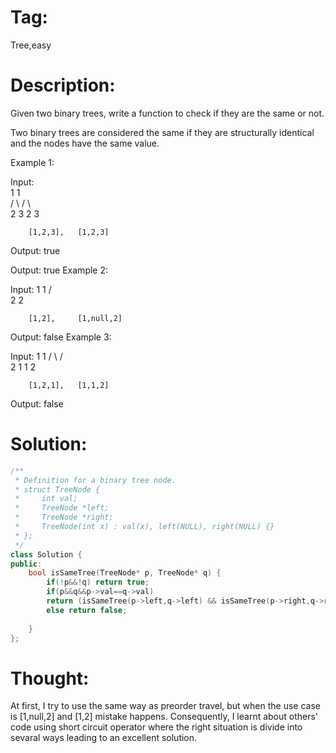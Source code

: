 # Tag:
Tree,easy
# Description:
Given two binary trees, write a function to check if they are the same or not.

Two binary trees are considered the same if they are structurally identical and the nodes have the same value.

Example 1:

Input:    <br> 
           1         1  <br>
          / \       / \ <br>
         2   3     2   3<br>

        [1,2,3],   [1,2,3]

Output: true

Output: true
Example 2:

Input:     1         1
          /           \
         2             2

        [1,2],     [1,null,2]

Output: false
Example 3:

Input:     1         1
          / \       / \
         2   1     1   2

        [1,2,1],   [1,1,2]

Output: false

# Solution:
```c++
/**
 * Definition for a binary tree node.
 * struct TreeNode {
 *     int val;
 *     TreeNode *left;
 *     TreeNode *right;
 *     TreeNode(int x) : val(x), left(NULL), right(NULL) {}
 * };
 */
class Solution {
public:
    bool isSameTree(TreeNode* p, TreeNode* q) {
        if(!p&&!q) return true;
        if(p&&q&&p->val==q->val)
        return (isSameTree(p->left,q->left) && isSameTree(p->right,q->right));
        else return false;
        
    }
};
```
# Thought:
At first, I try to use the same way as preorder travel, but when the use case is [1,null,2] and [1,2] mistake happens. Consequently, I learnt about others' code using short circuit operator where 
the right situation is divide into sevaral ways leading to an excellent solution.

